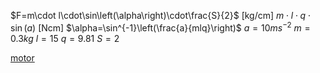 $F=m\cdot l\cdot\sin\left(\alpha\right)\cdot\frac{S}{2}$ [kg/cm]
$m\cdot l\cdot q\cdot\sin\left(a\right)$ [Ncm]
$\alpha=\sin^{-1}\left(\frac{a}{mlq}\right)$
$a=10ms^{-2}$
$m=0.3kg$
$l=15$
$q=9.81$
$S=2$

[motor](https://www.aliexpress.com/i/1005005258101283.html)


